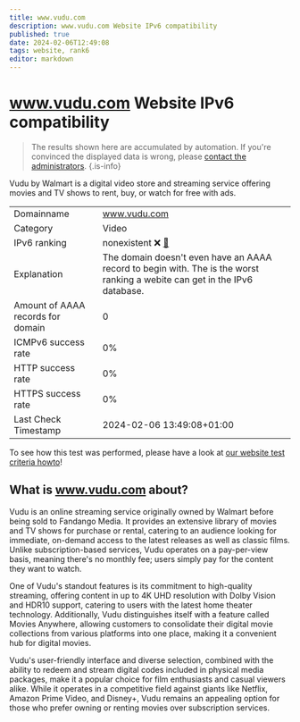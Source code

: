 ```yaml
---
title: www.vudu.com
description: www.vudu.com Website IPv6 compatibility
published: true
date: 2024-02-06T12:49:08
tags: website, rank6
editor: markdown
---
```


# www.vudu.com Website IPv6 compatibility

> The results shown here are accumulated by automation. If you're convinced the displayed data is wrong, please [contact the administrators](/howto/chat). 
{.is-info}

Vudu by Walmart is a digital video store and streaming service offering movies and TV shows to rent, buy, or watch for free with ads.


|   |   |
| - | - |
| Domainname | www.vudu.com
| Category | Video |
| IPv6 ranking | nonexistent :x: [🔗](/howto/ranking) |
| Explanation | The domain doesn't even have an AAAA record to begin with. The is the worst ranking a webite can get in the IPv6 database. |
| Amount of AAAA records for domain | 0 |
| ICMPv6 success rate | 0%|
| HTTP success rate | 0% |
| HTTPS success rate | 0% |
| Last Check Timestamp | 2024-02-06 13:49:08+01:00 |

To see how this test was performed, please have a look at [our website test criteria howto](/howto/testcriteria/website)!


## What is www.vudu.com about?
Vudu is an online streaming service originally owned by Walmart before being sold to Fandango Media. It provides an extensive library of movies and TV shows for purchase or rental, catering to an audience looking for immediate, on-demand access to the latest releases as well as classic films. Unlike subscription-based services, Vudu operates on a pay-per-view basis, meaning there's no monthly fee; users simply pay for the content they want to watch.

One of Vudu's standout features is its commitment to high-quality streaming, offering content in up to 4K UHD resolution with Dolby Vision and HDR10 support, catering to users with the latest home theater technology. Additionally, Vudu distinguishes itself with a feature called Movies Anywhere, allowing customers to consolidate their digital movie collections from various platforms into one place, making it a convenient hub for digital movies.

Vudu's user-friendly interface and diverse selection, combined with the ability to redeem and stream digital codes included in physical media packages, make it a popular choice for film enthusiasts and casual viewers alike. While it operates in a competitive field against giants like Netflix, Amazon Prime Video, and Disney+, Vudu remains an appealing option for those who prefer owning or renting movies over subscription services.


